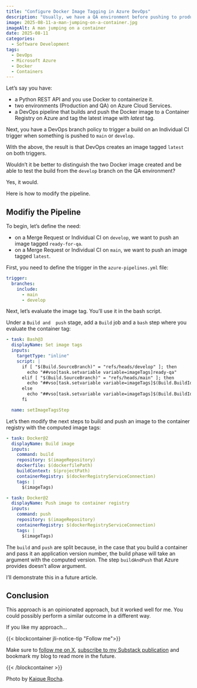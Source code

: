 ```yaml
---
title: "Configure Docker Image Tagging in Azure DevOps"
description: "Usually, we have a QA environment before pushing to production. Let’s see to handle Docker image tagging with Azure DevOps."
image: 2025-08-11-a-man-jumping-on-a-container.jpg
imageAlt: A man jumping on a container
date: 2025-08-11
categories:
  - Software Development
tags:
  - DevOps
  - Microsoft Azure
  - Docker
  - Containers
---
```


Let’s say you have:

- a Python REST API and you use Docker to containerize it.
- two environments (Production and QA) on Azure Cloud Services.
- a DevOps pipeline that builds and push the Docker image to a Container Registry on Azure and tag the latest image with _latest_ tag.

Next, you have a DevOps branch policy to trigger a build on an Individual CI trigger when something is pushed to `main` or `develop`.

With the above, the result is that DevOps creates an image tagged `latest` on both triggers.

Wouldn’t it be better to distinguish the two Docker image created and be able to test the build from the `develop` branch on the QA environment?

Yes, it would.

Here is how to modify the pipeline.

## Modifiy the Pipeline

To begin, let’s define the need:

- on a Merge Request or Individual CI on `develop`, we want to push an image tagged `ready-for-qa`.
- on a Merge Request or Individual CI on `main`, we want to push an image tagged `latest`.

First, you need to define the trigger in the `azure-pipelines.yml` file:

```yaml
trigger:
  branches:
    include:
      - main
      - develop
```

Next, let’s evaluate the image tag. You’ll use it in the bash script.

Under a `Build and  push` stage, add a `Build` job and a `bash` step where you evaluate the container tag:

```yaml
- task: Bash@3
  displayName: Set image tags
  inputs:
    targetType: "inline"
    script: |
      if [ "$(Build.SourceBranch)" = "refs/heads/develop" ]; then
        echo "##vso[task.setvariable variable=imageTags]ready-qa"
      elif [ "$(Build.SourceBranch)" = "refs/heads/main" ]; then
        echo "##vso[task.setvariable variable=imageTags]$(Build.BuildId),latest"
      else
        echo "##vso[task.setvariable variable=imageTags]$(Build.BuildId)"
      fi

  name: setImageTagsStep
```

Let’s then modify the next steps to build and push an image to the container registry with the computed image tags:

```yaml
- task: Docker@2
  displayName: Build image
  inputs:
    command: build
    repository: $(imageRepository)
    dockerfile: $(dockerfilePath)
    buildContext: $(projectPath)
    containerRegistry: $(dockerRegistryServiceConnection)
    tags: |
      $(imageTags)

- task: Docker@2
  displayName: Push image to container registry
  inputs:
    command: push
    repository: $(imageRepository)
    containerRegistry: $(dockerRegistryServiceConnection)
    tags: |
      $(imageTags)
```

The `build` and `push` are split because, in the case that you build a container and pass it an application version number, the build phase will take an argument with the computed version. The step `buildAndPush` that Azure provides doesn’t allow argument.

I’ll demonstrate this in a future article.

## Conclusion

This approach is an opinionated approach, but it worked well for me. You could possibly perform a similar outcome in a different way.

If you like my approach…

{{< blockcontainer jli-notice-tip "Follow me">}}

Make sure to [follow me on X](https://x.com/LitzlerJeremie), [subscribe to my Substack publication](https://iamjeremie.substack.com/) and bookmark my blog to read more in the future.

{{< /blockcontainer >}}

Photo by [Kaique Rocha](https://www.pexels.com/photo/man-jumping-on-intermodal-container-379964/).
